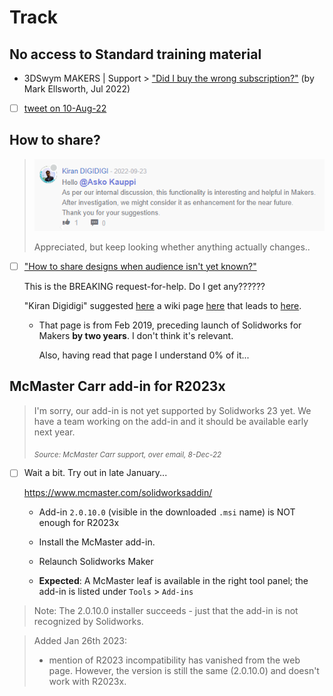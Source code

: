 # Track

## No access to Standard training material

- 3DSwym MAKERS | Support > ["Did I buy the wrong subscription?"](https://r1132100503382-eu1-3dswym.3dexperience.3ds.com/#community:kKnaKWHGTPC4ut-q1X_9uA/iquestion:94qYkagdSeKptK0AsDmuwg) (by Mark Ellsworth, Jul 2022)

- [ ] [tweet on 10-Aug-22](https://twitter.com/shotduck7/status/1557346584475615232?s=20&t=QVq-cItwCGn3lkpqiQrBzQ)

## How to share?

>![](.images/share-by-link-considered.png)
>
>Appreciated, but keep looking whether anything actually changes..

- [ ] ["How to share designs when audience isn't yet known?"](https://r1132100503382-eu1-3dswym.3dexperience.3ds.com/#community:kKnaKWHGTPC4ut-q1X_9uA/iquestion:ueNeAjBZQA6qu8e_ZOAkkQ)

   This is the BREAKING request-for-help. Do I get any??????
   
   "Kiran Digidigi" suggested [here](https://r1132100503382-eu1-3dswym.3dexperience.3ds.com/#community:kKnaKWHGTPC4ut-q1X_9uA/iquestion:Pib1ulBGT3OdCgybnyUFoQ) a wiki page [here](https://r1132100503382-eu1-3dswym.3dexperience.3ds.com/#community:kKnaKWHGTPC4ut-q1X_9uA/wiki:q6h84l9NQbC4VwNIVFNNWg) that leads to [here](https://r1132100503382-eu1-3dswym.3dexperience.3ds.com/#community:4/post:rHFgrLlQRr6w7xEwrVCYlA).
   
   - That page is from Feb 2019, preceding launch of Solidworks for Makers **by two years**. I don't think it's relevant.
   
     Also, having read that page I understand 0% of it...
     

## McMaster Carr add-in for R2023x

>I'm sorry, our add-in is not yet supported by Solidworks 23 yet. We have a team working on the add-in and it should be available early next year. 
>
><sub>*Source: McMaster Carr support, over email, 8-Dec-22*</sub>

- [ ] Wait a bit. Try out in late January...

   https://www.mcmaster.com/solidworksaddin/

   - Add-in `2.0.10.0` (visible in the downloaded `.msi` name) is NOT enough for R2023x

   - Install the McMaster add-in.

   - Relaunch Solidworks Maker

   - **Expected**: A McMaster leaf is available in the right tool panel; the add-in is listed under `Tools` > `Add-ins`

>Note: The 2.0.10.0 installer succeeds - just that the add-in is not recognized by Solidworks.

>Added Jan 26th 2023: 
>- mention of R2023 incompatibility has vanished from the web page. However, the version is still the same (2.0.10.0) and doesn't work with R2023x.
>
